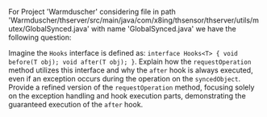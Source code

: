 For Project 'Warmduscher' considering file in path 'Warmduscher/thserver/src/main/java/com/x8ing/thsensor/thserver/utils/mutex/GlobalSynced.java' with name 'GlobalSynced.java' we have the following question: 

Imagine the `Hooks` interface is defined as: `interface Hooks<T> { void before(T obj); void after(T obj); }`. Explain how the `requestOperation` method utilizes this interface and why the `after` hook is always executed, even if an exception occurs during the operation on the `syncedObject`.  Provide a refined version of the `requestOperation` method, focusing solely on the exception handling and hook execution parts, demonstrating the guaranteed execution of the `after` hook.